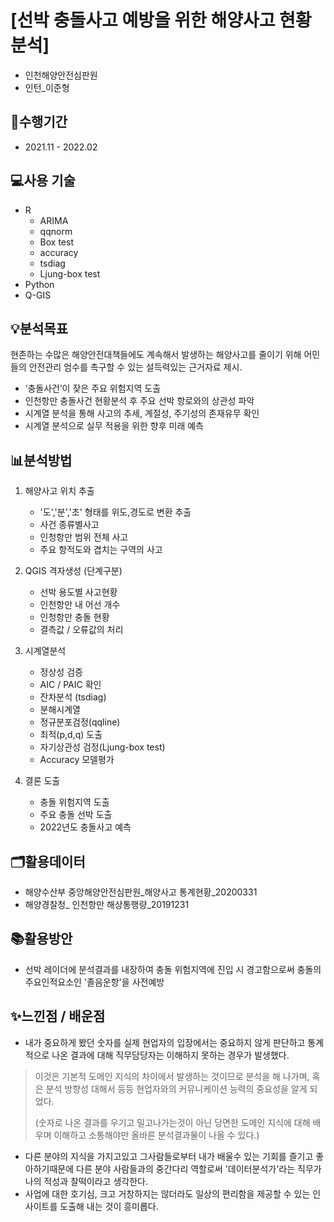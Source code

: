 
# [선박 충돌사고 예방을 위한 해양사고 현황분석]
- 인천해양안전심판원
- 인턴_이준형

## 📅수행기간
- 2021.11 - 2022.02

## 💻사용 기술
- R
  - ARIMA 
  - qqnorm
  - Box test
  - accuracy
  - tsdiag
  - Ljung-box test
- Python
- Q-GIS

## 💡분석목표
현존하는 수많은 해양안전대책들에도 계속해서 발생하는 해양사고를 줄이기 위해 어민들의 안전관리 엄수를 촉구할 수 있는 설득력있는 근거자료 제시.
 - ‘충돌사건’이 잦은 주요 위험지역 도출
 - 인천항만 충돌사건 현황분석 후 주요 선박 항로와의 상관성 파악
 - 시계열 분석을 통해 사고의 추세, 계절성, 주기성의 존재유무 확인
 - 시계열 분석으로 실무 적용을 위한 향후 미래 예측

## 📊분석방법
1. 해양사고 위치 추출 
    - '도','분','초' 형태를 위도,경도로 변환 추출 
    - 사건 종류별사고 
    - 인청항만 범위 전체 사고 
    - 주요 항적도와 겹치는 구역의 사고 

2. QGIS 격자생성 (단계구분)
    - 선박 용도별 사고현황
    - 인천항만 내 어선 개수
    - 인청항만 충돌 현황
    - 결측값 / 오류값의 처리

3. 시계열분석
    - 정상성 검증
    - AIC / PAIC 확인
    - 잔차분석 (tsdiag)
    - 분해시계열
    - 정규분포검정(qqline)
    - 최적(p,d,q) 도출
    - 자기상관성 검정(Ljung-box test)
    - Accuracy 모델평가

4. 결론 도출
    - 충돌 위험지역 도출
    - 주요 충돌 선박 도출
    - 2022년도 충돌사고 예측

## 🗂️활용데이터
- 해양수산부 중앙해양안전심판원_해양사고 통계현황_20200331
- 해양경찰청_ 인천항만 해상통행량_20191231

## 📚활용방안
- 선박 레이더에 분석결과를 내장하여 충돌 위험지역에 진입 시 경고함으로써 충돌의 주요인적요소인 '졸음운항'을 사전예방

## ✨느낀점 / 배운점
- 내가 중요하게 봤던 숫자를 실제 현업자의 입장에서는 중요하지 않게 판단하고 통계적으로 나온 결과에 대해 직무담당자는 이해하지 못하는 경우가 발생했다.

> 이것은 기본적 도메인 지식의 차이에서 발생하는 것이므로 분석을 해 나가며, 혹은 분석 방향성 대해서 등등 현업자와의 커뮤니케이션 능력의 중요성을 알게 되었다.
> 
> (숫자로 나온 결과를 우기고 밀고나가는것이 아닌 당면한 도메인 지식에 대해 배우며 이해하고 소통해야만 올바른 분석결과물이 나올 수 있다.)

- 다른 분야의 지식을 가지고있고 그사람들로부터 내가 배울수 있는 기회를 즐기고 좋아하기때문에 다른 분야 사람들과의 중간다리 역할로써 '데이터분석가'라는 직무가 나의 적성과 찰떡이라고 생각한다. 
- 사업에 대한 호기심, 크고 거창하지는 않더라도 일상의 편리함을 제공할 수 있는 인사이트를 도출해 내는 것이 흥미롭다.

